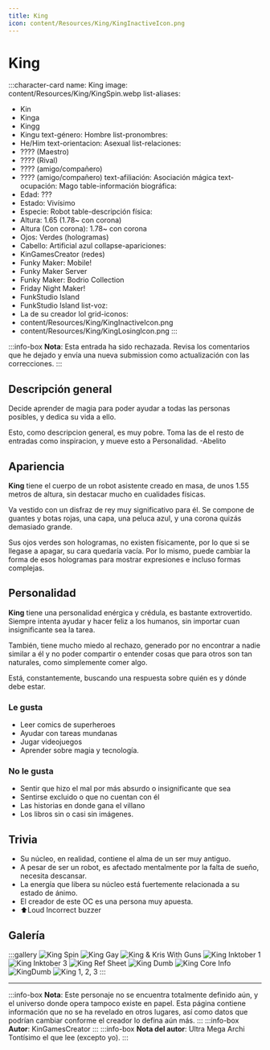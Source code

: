 ```yaml
---
title: King
icon: content/Resources/King/KingInactiveIcon.png
---
```


# King

:::character-card
name: King
image: content/Resources/King/KingSpin.webp
list-aliases:
  - Kin
  - Kinga
  - Kingg
  - Kingu
text-género: Hombre
list-pronombres:
  - He/Him
text-orientacion: Asexual
list-relaciones:
  - ???? (Maestro)
  - ???? (Rival)
  - ???? (amigo/compañero)
  - ???? (amigo/compañero)
text-afiliación: Asociación mágica
text-ocupación: Mago
table-información biográfica:
  - Edad: ???
  - Estado: Vivísimo
  - Especie: Robot
table-descripción física:
  - Altura: 1.65 (1.78~ con corona)
  - Altura (Con corona): 1.78~ con corona
  - Ojos: Verdes (hologramas)
  - Cabello: Artificial azul
collapse-apariciones:
  - KinGamesCreator (redes)
  - Funky Maker: Mobile!
  - Funky Maker Server
  - Funky Maker: Bodrio Collection
  - Friday Night Maker!
  - FunkStudio Island
  - FunkStudio Island
list-voz:
  - La de su creador lol
grid-iconos:
  - content/Resources/King/KingInactiveIcon.png
  - content/Resources/King/KingLosingIcon.png
:::

:::info-box
**Nota**: Esta entrada ha sido rechazada. Revisa los comentarios que he dejado y envía una nueva submission como actualización con las correcciones.
:::

## Descripción general

Decide aprender de magia para poder ayudar a todas las personas posibles, y dedica su vida a ello.

Esto, como descripcion general, es muy pobre. Toma las de el resto de entradas como inspiracion, y mueve esto a Personalidad.
-Abelito

## Apariencia

**King** tiene el cuerpo de un robot asistente creado en masa, de unos 1.55 metros de altura, sin destacar mucho en cualidades físicas.

Va vestido con un disfraz de rey muy significativo para él.
Se compone de guantes y botas rojas, una capa, una peluca azul, y una corona quizás demasiado grande.

Sus ojos verdes son hologramas, no existen físicamente, por lo que si se llegase a apagar, su cara quedaría vacía. Por lo mismo, puede cambiar la forma de esos hologramas para mostrar expresiones e incluso formas complejas.

## Personalidad

**King** tiene una personalidad enérgica y crédula, es bastante extrovertido.
Siempre intenta ayudar y hacer feliz a los humanos, sin importar cuan insignificante sea la tarea.

También, tiene mucho miedo al rechazo, generado por no encontrar a nadie similar a él y no poder compartir o entender cosas que para otros son tan naturales, como simplemente comer algo.

Está, constantemente, buscando una respuesta sobre quién es y dónde debe estar.

### Le gusta
  - Leer comics de superheroes
  - Ayudar con tareas mundanas
  - Jugar videojuegos
  - Aprender sobre magia y tecnología.

### No le gusta
  - Sentir que hizo el mal por más absurdo o insignificante que sea
  - Sentirse excluido o que no cuentan con él
  - Las historias en donde gana el villano
  - Los libros sin o casi sin imágenes.

## Trivia
  - Su núcleo, en realidad, contiene el alma de un ser muy antiguo.
  - A pesar de ser un robot, es afectado mentalmente por la falta de sueño, necesita descansar.
  - La energía que libera su núcleo está fuertemente relacionada a su estado de ánimo.
  - El creador de este OC es una persona muy apuesta.
  - ⬆️Loud Incorrect buzzer

## Galería
:::gallery
![King Spin](content/Resources/King/KingSpin.webp)
![King Gay](content/Resources/King/KingGay.png)
![King & Kris With Guns](content/Resources/King/KingKrisGuns.png)
![King Inktober 1](content/Resources/King/KingInktober1.png)
![King Inktober 3](content/Resources/King/KingInktober3.png)
![King Ref Sheet](content/Resources/King/KingRef.png)
![King Dumb](content/Resources/King/KingDumb.png)
![King Core Info](content/Resources/King/KingCoreInfo.png)
![KingDumb](content/Resources/King/KingDumb.png)
![King 1, 2, 3](content/Resources/King/King123.png)
:::

---

:::info-box
**Nota**: Este personaje no se encuentra totalmente definido aún, y el universo donde opera tampoco existe en papel. Esta página contiene
información que no se ha revelado en otros lugares, así como datos que podrían cambiar conforme el creador lo defina aún más.
:::
:::info-box
**Autor**: KinGamesCreator
:::
:::info-box
**Nota del autor**: Ultra Mega Archi Tontísimo el que lee (excepto yo).
:::